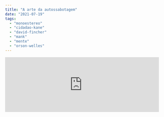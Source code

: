 ```yaml
---
title: "A arte da autossabotagem"
date: "2021-07-19"
tags: 
  - "monoestereo"
  - "cidadao-kane"
  - "david-fincher"
  - "mank"
  - "mente"
  - "orson-welles"
---
```


<iframe src="https://anchor.fm/monoestereo/embed/episodes/A-arte-da-autossabotagem-e14mn0g" height="180px" width="100%" frameborder="0" scrolling="no" style="width:100%;height:180px"></iframe>
